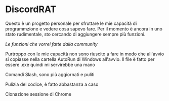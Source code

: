 # DiscordRAT
Questo è un progetto personale per sfruttare le mie capacità di programmzione e vedere cosa sapevo fare.
Per il momento è ancora in uno stato rudimentale, sto cercando di aggiungere sempre più funzioni.

*Le funzioni che vorrei fatte dalla community*

Purtroppo con le mie capacità non sono riuscito a fare in modo che all'avvio si copiasse nella cartella AutoRun di Windows all'avvio. Il file è fatto per essere .exe quindi mi servirebbe una mano

Comandi Slash, sono più aggiornati e puliti

Pulizia del codice, è fatto abbastanza a caso 

Clonazione sessione di Chrome
